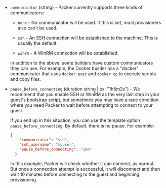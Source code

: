 <!-- Code generated from the comments of the Config struct in helper/communicator/config.go; DO NOT EDIT MANUALLY -->

-   `communicator` (string) - Packer currently supports three kinds of communicators:
    
    -   `none` - No communicator will be used. If this is set, most
        provisioners also can't be used.
    
    -   `ssh` - An SSH connection will be established to the machine. This
        is usually the default.
    
    -   `winrm` - A WinRM connection will be established.
    
    In addition to the above, some builders have custom communicators they
    can use. For example, the Docker builder has a "docker" communicator
    that uses `docker exec` and `docker cp` to execute scripts and copy
    files.
    
-   `pause_before_connecting` (duration string | ex: "1h5m2s") - We recommend that you enable SSH or WinRM as the very last step in your
    guest's bootstrap script, but sometimes you may have a race condition where
    you need Packer to wait before attempting to connect to your guest.
    
    If you end up in this situation, you can use the template option
    `pause_before_connecting`. By default, there is no pause. For example:
    
    ```json
    {
        "communicator": "ssh",
        "ssh_username": "myuser",
        "pause_before_connecting": "10m"
      }
    ```
    
    In this example, Packer will check whether it can connect, as normal. But once
    a connection attempt is successful, it will disconnect and then wait 10 minutes
    before connecting to the guest and beginning provisioning.
    